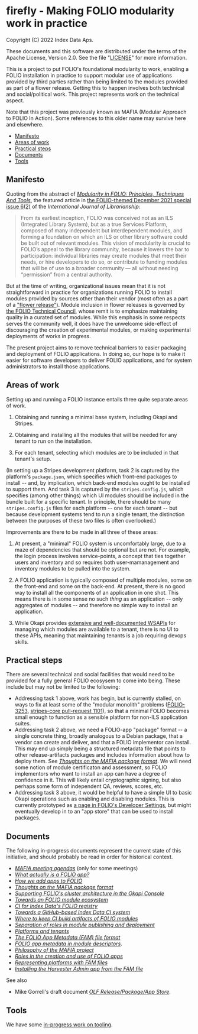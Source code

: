 # firefly - Making FOLIO modularity work in practice

Copyright (C) 2022 Index Data Aps.

These documents and this software are distributed under the terms of the Apache License, Version 2.0. See the file "[LICENSE](LICENSE)" for more information.

This is a project to put FOLIO's foundational modularity to work, enabling a FOLIO installation in practice to support modular use of applications provided by third parties rather than being limited to the modules provided as part of a flower release. Getting this to happen involves both technical and social/political work. This project represents work on the technical aspect.

Note that this project was previously known as MAFIA (Modular Approach to FOLIO In Action). Some references to this older name may survive here and elsewhere.


<!-- md2toc -l 2 README.md -->
* [Manifesto](#manifesto)
* [Areas of work](#areas-of-work)
* [Practical steps](#practical-steps)
* [Documents](#documents)
* [Tools](#tools)


## Manifesto

Quoting from the abstract of [_Modularity in FOLIO: Principles, Techniques And Tools_](https://journal.calaijol.org/index.php/ijol/article/view/208), the featured article in [the FOLIO-themed December 2021 special issue 6(2)](https://journal.calaijol.org/index.php/ijol/issue/view/14) of the _International Journal of Librarianship_:

> From its earliest inception, FOLIO was conceived not as an ILS (Integrated Library System), but as a true Services Platform, composed of many independent but interdependent modules, and forming a foundation on which an ILS or other library software could be built out of relevant modules. This vision of modularity is crucial to FOLIO’s appeal to the library community, because it lowers the bar to participation: individual libraries may create modules that meet their needs, or hire developers to do so, or contribute to funding modules that will be of use to a broader community — all without needing “permission” from a central authority.

But at the time of writing, organizational issues mean that it is not straightforward in practice for organizations running FOLIO to install modules provided by sources other than their vendor (most often as a part of a ["flower release"](https://wiki.folio.org/display/REL/Flower+Release+Names)). Module inclusion in flower releases is governed by [the FOLIO Technical Council](https://wiki.folio.org/display/TC/Technical+Council), whose remit is to emphasize maintaining quality in a curated set of modules. While this emphasis in some respects serves the community well, it does have the unwelcome side-effect of discouraging the creation of experimental modules, or making experimental deployments of works in progress.

The present project aims to remove technical barriers to easier packaging and deployment of FOLIO applications. In doing so, our hope is to make it easier for software developers to deliver FOLIO applications, and for system administrators to install those applications.


## Areas of work

Setting up and running a FOLIO instance entails three quite separate areas of work.

1. Obtaining and running a minimal base system, including Okapi and Stripes.

2. Obtaining and installing all the modules that will be needed for any tenant to run on the installation.

3. For each tenant, selecting which modules are to be included in that tenant's setup.

(In setting up a Stripes development platform, task 2 is captured by the platform's `package.json`, which specifies which front-end packages to install -- and, by implication, which back-end modules ought to be installed to support them. And task 3 is captured by the `stripes.config.js`, which specifies (among other things) which UI modules should be included in the bundle built for a specific tenant. In principle, there should be many `stripes.config.js` files for each platform -- one for each tenant -- but because development systems tend to run a single tenant, the distinction between the purposes of these two files is often overlooked.)

Improvements are there to be made in all three of these areas:

1. At present, a "minimal" FOLIO system is uncomfortably large, due to a maze of dependencies that should be optional but are not. For example, the login process involves service-points, a concept that ties together users and inventory and so requires both user-mamanagement and inventory modules to be pulled into the system.

2. A FOLIO application is typically composed of multiple modules, some on the front-end and some on the back-end. At present, there is no good way to install all the components of an application in one shot. This means there is in some sense no such _thing_ as an application -- only aggregates of modules -- and therefore no simple way to install an application.

3. While Okapi provides [extensive and well-documented WSAPIs](https://github.com/folio-org/okapi/blob/master/doc/guide.md#okapis-own-web-services) for managing which modules are available to a tenant, there is no UI to these APIs, meaning that maintaining tenants is a job requiring devops skills.


## Practical steps

There are several technical and social facilities that would need to be provided for a fully general FOLIO ecosysem to come into being. These include but may not be limited to the following:

* Addressing task 1 above, work has begin, but is currently stalled, on ways to fix at least some of the "modular monolith" problems ([FOLIO-3253](https://issues.folio.org/browse/FOLIO-3253), [stripes-core pull-request 1101](https://github.com/folio-org/stripes-core/pull/1101)), so that a minimal FOLIO becomes small enough to function as a sensible platform for non-ILS application suites.
* Addressing task 2 above, we need a FOLIO-app "package" format -- a single concrete thing, broadly analogous to a Debian package, that a vendor can create and deliver, and that a FOLIO implementor can install. This may end up simply being a structured metadata file that points to other release-artifacts packages and includes information about how to deploy them. See [_Thoughts on the MAFIA package format_](doc/package.md). We will need some notion of module certificaton and assessment, so FOLIO implementors who want to install an app can have a degree of confidence in it. This will likely entail cryptographic signing, but also perhaps some form of independent QA, reviews, scores, etc.
* Addressing task 3 above, it would be helpful to have a simple UI to basic Okapi operations such as enabling and disabling modules. This is currently prototyped as [a page in FOLIO's Developer Settings](https://folio-snapshot.dev.folio.org/settings/developer/okapi-console), but might eventually develop in to an "app store" that can be used to install packages.


## Documents

The following in-progress documents represent the current state of this initiative, and should probably be read in order for historical context.

* [_MAFIA meeting agendas_](doc/agendas.md) (only for some meetings)
* [_What actually is a FOLIO app?_](doc/what-is-an-app.md)
* [_How we add apps to FOLIO_](doc/how-we-add-apps.md)
* [_Thoughts on the MAFIA package format_](doc/package.md)
* [_Supporting FOLIO's cluster architecture in the Okapi Console_](doc/cluster-architecture.md)
* [_Towards an FOLIO module ecosystem_](doc/ecosystem.md)
* [_CI for Index Data's FOLIO registry_](doc/ci.md)
* [_Towards a GitHub-based Index Data CI system_](doc/indexdata-ci.md)
* [_Where to keep CI build artifacts of FOLIO modules_](doc/repositories.md)
* [_Separation of roles in module publishing and deployment_](doc/publishing-and-deployment.md)
* [_Platforms and tenants_](doc/platform-and-tenant.md)
* [_The FOLIO App Metadata (FAM) file format_](doc/folio-app-metadata.md)
* [_FOLIO app metadata in module descriptors_](doc/folio-app-module-descriptor.md).
* [_Philosophy of the MAFIA project_](doc/philosophy.md)
* [_Roles in the creation and use of FOLIO apps_](doc/roles.md)
* [_Representing platforms with FAM files_](doc/fam-files-for-platforms.md)
* [_Installing the Harvester Admin app from the FAM file_](doc/installing-an-app.md)

See also
* Mike Gorrell's draft document [_OLF Release/Package/App Store_](https://docs.google.com/document/d/1eaCwFLydFIviMiVrDBhJmTO_wuRgAMNsK2QEmQqMcZU/edit?pli=1#heading=h.7430ujqzdamg).


## Tools

We have some [in-progress work on tooling](tools).



